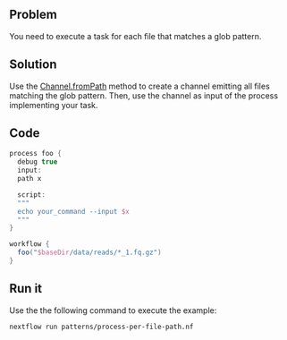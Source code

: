 ## Problem 

You need to execute a task for each file that matches a glob pattern. 

## Solution

Use the [Channel.fromPath](https://www.nextflow.io/docs/latest/channel.html#frompath) method to create a channel emitting all files matching the glob pattern. Then, use the channel as input of the process implementing your task. 

## Code 

```groovy
process foo {
  debug true
  input:
  path x

  script:
  """
  echo your_command --input $x
  """
}

workflow {
  foo("$baseDir/data/reads/*_1.fq.gz")
}
```

## Run it 

Use the the following command to execute the example:

```bash
nextflow run patterns/process-per-file-path.nf
```
